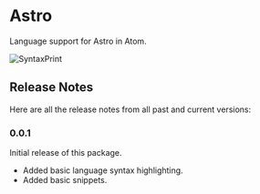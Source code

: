 # Astro

Language support for Astro in Atom.

![SyntaxPrint](https://i.imgur.com/m2PweHi.png)

## Release Notes

Here are all the release notes from all past and current versions:

### 0.0.1

Initial release of this package.

+ Added basic language syntax highlighting.
+ Added basic snippets.
